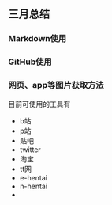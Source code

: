 ## 三月总结
### Markdown使用  


### GitHub使用  


### 网页、app等图片获取方法
目前可使用的工具有
+ b站 
+ p站
+ 贴吧
+ twitter  
+ 淘宝
+ tt网
+ e-hentai
+ n-hentai
+ 



<!--stackedit_data:
eyJoaXN0b3J5IjpbLTI3MzcyNzc2OSwyMDk2NjkzMTJdfQ==
-->